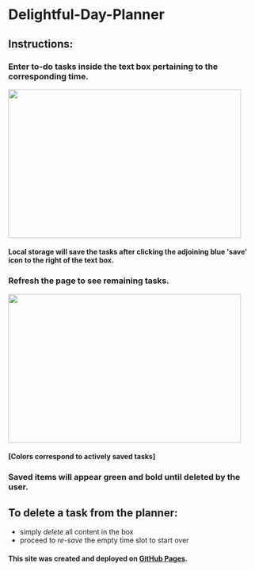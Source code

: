 # Delightful-Day-Planner

## Instructions:

### Enter to-do tasks inside the text box pertaining to the corresponding time.

 <img src="https://user-images.githubusercontent.com/38336934/71402446-1d28a780-25ea-11ea-81ee-e782bb976e16.png" width="470" height="300">

#### Local storage will save the tasks after clicking the adjoining blue 'save' icon to the right of the text box.

### Refresh the page to see remaining tasks.

<img src="https://user-images.githubusercontent.com/38336934/71402453-2285f200-25ea-11ea-9241-ff80c640036f.png" width="470" height="300">

#### [Colors correspond to actively saved tasks]

### Saved items will appear green and bold until deleted by the user.

## To delete a task from the planner:

- simply _delete_ all content in the box
- proceed to _re-save_ the empty time slot to start over

#### This site was created and deployed on [GitHub Pages](https://fancystacks.github.io/Delightful-Day-Planner/).
